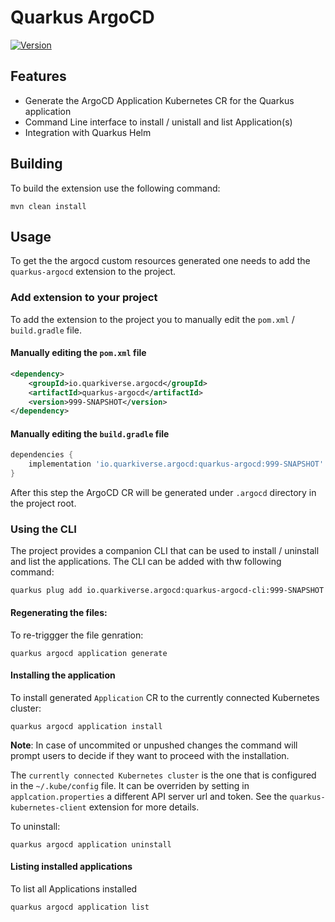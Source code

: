# Quarkus ArgoCD

[![Version](https://img.shields.io/maven-central/v/io.quarkiverse.argocd/quarkus-argocd?logo=apache-maven&style=flat-square)](https://central.sonatype.com/artifact/io.quarkiverse.argocd/quarkus-argocd-parent)

## Features

- Generate the ArgoCD Application Kubernetes CR for the Quarkus application
- Command Line interface to install / unistall and list Application(s)
- Integration with Quarkus Helm


## Building

To build the extension use the following command:

```shell
mvn clean install
```

## Usage

To get the the argocd custom resources generated one needs to add the `quarkus-argocd` extension to the project.

### Add extension to your project 

To add the extension to the project you to manually edit the `pom.xml` / `build.gradle` file.

#### Manually editing the `pom.xml` file

```xml
<dependency>
    <groupId>io.quarkiverse.argocd</groupId>
    <artifactId>quarkus-argocd</artifactId>
    <version>999-SNAPSHOT</version>
</dependency>
```

#### Manually editing the `build.gradle` file

```groovy
dependencies {
    implementation 'io.quarkiverse.argocd:quarkus-argocd:999-SNAPSHOT'
}
```

After this step the ArgoCD CR will be generated under `.argocd` directory in the project root.


### Using the CLI

The project provides a companion CLI that can be used to install / uninstall and list the applications.
The CLI can be added with thw following command:

```shell
quarkus plug add io.quarkiverse.argocd:quarkus-argocd-cli:999-SNAPSHOT
```

#### Regenerating the files:

To re-triggger the file genration:

```shell
quarkus argocd application generate
```

#### Installing the application

To install generated `Application` CR to the currently connected Kubernetes cluster:

```shell
quarkus argocd application install
```
**Note**: In case of uncommited or unpushed changes the command will prompt users to decide if they want to proceed with the installation.

The `currently connected Kubernetes cluster` is the one that is configured in the `~/.kube/config` file.
It can be overriden by setting in `applcation.properties` a different API server url and token. See the `quarkus-kubernetes-client` extension for more details.

To uninstall:

```shell
quarkus argocd application uninstall
```

#### Listing installed applications

To list all Applications installed

```shell
quarkus argocd application list
```
